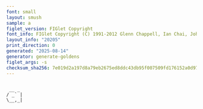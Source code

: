 ```yaml
---
font: small
layout: smush
sample: a
figlet_version: FIGlet Copyright
font_info: FIGlet Copyright (C) 1991-2012 Glenn Chappell, Ian Chai, John Cowan,
layout_info: "20205"
print_direction: 0
generated: "2025-08-14"
generator: generate-goldens
figlet_args: -s
checksum_sha256: 7e019d2a197d8a79eb2675ed8ddc43db95f007509fd176152a0d97066b59b6d3
---
```


```text
      
 __ _ 
/ _` |
\__,_|
      
```
